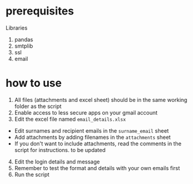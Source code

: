 # prerequisites

Libraries
1. pandas
2. smtplib
3. ssl
4. email

# how to use
1. All files (attachments and excel sheet) should be in the same working folder as the script
2. Enable access to less secure apps on your gmail account 
3. Edit the excel file named `email_details.xlsx`
* Edit surnames and recipient emails in the `surname_email` sheet
* Add attachments by adding filenames in the `attachments` sheet
* If you don't want to include attachments, read the comments in the script for instructions. to be updated
4. Edit the login details and message
5. Remember to test the format and details with your own emails first
6. Run the script

